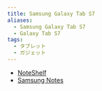 ```yaml
---
title: Samsung Galaxy Tab S7
aliases:
  - Samsung Galaxy Tab S7
  - Galaxy Tab S7
tags:
  - タブレット
  - ガジェット
---
```


- [NoteShelf](NoteShelf.md)
- [Samsung Notes](../../../../d/2022/01/07/ノートアプリ%20Samsung%20Notes%20を使ってみた.md)





